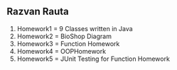 ## Razvan Rauta

 1. Homework1 = 9 Classes written in Java 
 2. Homework2 = BioShop Diagram
 3. Homework3 = Function Homework
 4. Homework4 = OOPHomework
 5. Homework5 = JUnit Testing for Function Homework

